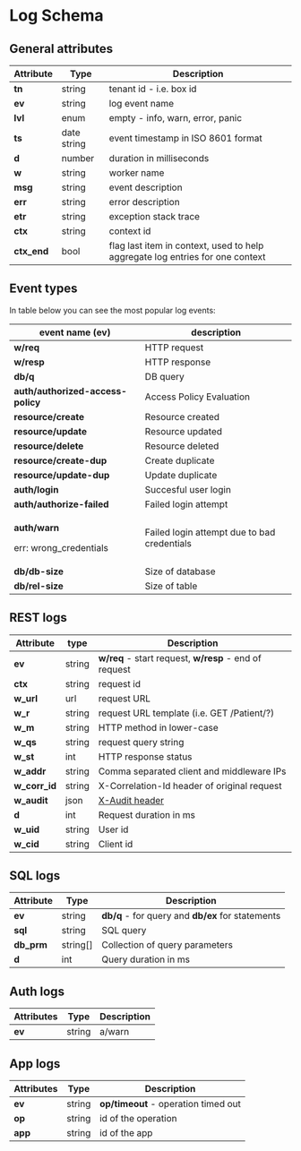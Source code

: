 # Log Schema

## General attributes

| Attribute    | Type        | Description                                                                   |
| ------------ | ----------- | ----------------------------------------------------------------------------- |
| **tn**       | string      | tenant id - i.e. box id                                                       |
| **ev**       | string      | log event name                                                                |
| **lvl**      | enum        | empty - info, warn, error, panic                                              |
| **ts**       | date string | event timestamp in ISO 8601 format                                            |
| **d**        | number      | duration in milliseconds                                                      |
| **w**        | string      | worker name                                                                   |
| **msg**      | string      | event description                                                             |
| **err**      | string      | error description                                                             |
| **etr**      | string      | exception stack trace                                                         |
| **ctx**      | string      | context id                                                                    |
| **ctx\_end** | bool        | flag last item in context, used to help aggregate log entries for one context |

## Event types

In table below you can see the most popular log events:

| event name (ev)                                                | description                                 |
| -------------------------------------------------------------- | ------------------------------------------- |
| **w/req**                                                      | HTTP request                                |
| **w/resp**                                                     | HTTP response                               |
| **db/q**                                                       | DB query                                    |
| **auth/authorized-access-policy**                              | Access Policy Evaluation                    |
| **resource/create**                                            | Resource created                            |
| **resource/update**                                            | Resource updated                            |
| **resource/delete**                                            | Resource deleted                            |
| **resource/create-dup**                                        | Create duplicate                            |
| **resource/update-dup**                                        | Update duplicate                            |
| **auth/login**                                                 | Succesful user login                        |
| **auth/authorize-failed**                                      | Failed login attempt                        |
| <p><strong>auth/warn</strong></p><p>err: wrong_credentials</p> | Failed login attempt due to bad credentials |
| **db/db-size**                                                 | Size of database                            |
| **db/rel-size**                                                | Size of table                               |

## REST logs

| Attribute       | type   | Description                                                                                                                                 |
| --------------- | ------ | ------------------------------------------------------------------------------------------------------------------------------------------- |
| **ev**          | string | **w/req** - start request, **w/resp** - end of request                                                                                      |
| **ctx**         | string | request id                                                                                                                                  |
| **w\_url**      | url    | request URL                                                                                                                                 |
| **w\_r**        | string | request URL template (i.e. GET /Patient/?)                                                                                                  |
| **w\_m**        | string | HTTP method in lower-case                                                                                                                   |
| **w\_qs**       | string | request query string                                                                                                                        |
| **w\_st**       | int    | HTTP response status                                                                                                                        |
| **w\_addr**     | string | Comma separated client and middleware IPs                                                                                                   |
| **w\_corr\_id** | string | X-Correlation-Id header of original request                                                                                                 |
| **w\_audit**    | json   | [X-Audit header](../../../../deprecated/deprecated/other/app-development-deprecated-tutorials/receive-logs-from-your-app/x-audit-header.md) |
| **d**           | int    | Request duration in ms                                                                                                                      |
| **w\_uid**      | string | User id                                                                                                                                     |
| **w\_cid**      | string | Client id                                                                                                                                   |

## SQL logs

| Attribute   | Type      | Description                                       |
| ----------- | --------- | ------------------------------------------------- |
| **ev**      | string    | **db/q** - for query and **db/ex** for statements |
| **sql**     | string    | SQL query                                         |
| **db\_prm** | string\[] | Collection of query parameters                    |
| **d**       | int       | Query duration in ms                              |

## Auth logs

| Attributes | Type   | Description |
| ---------- | ------ | ----------- |
| **ev**     | string | a/warn      |

## App logs

| Attributes | Type   | Description                          |
| ---------- | ------ | ------------------------------------ |
| **ev**     | string | **op/timeout** - operation timed out |
| **op**     | string | id of the operation                  |
| **app**    | string | id of the app                        |
